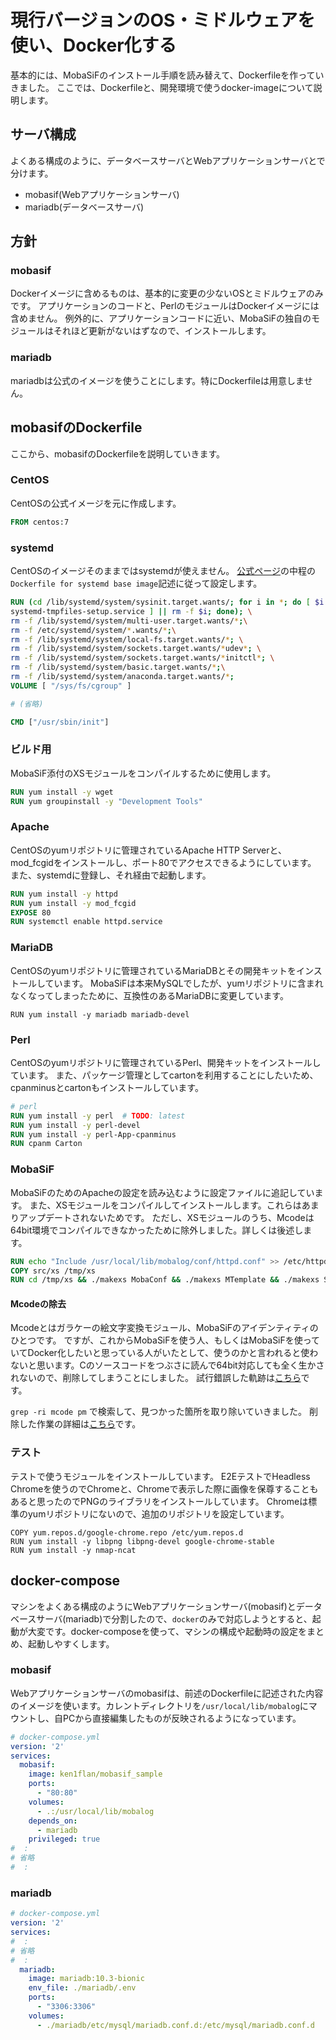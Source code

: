 # 現行バージョンのOS・ミドルウェアを使い、Docker化する

基本的には、MobaSiFのインストール手順を読み替えて、Dockerfileを作っていきました。
ここでは、Dockerfileと、開発環境で使うdocker-imageについて説明します。

## サーバ構成

よくある構成のように、データベースサーバとWebアプリケーションサーバとで分けます。

- mobasif(Webアプリケーションサーバ)
- mariadb(データベースサーバ)

## 方針

### mobasif

Dockerイメージに含めるものは、基本的に変更の少ないOSとミドルウェアのみです。
アプリケーションのコードと、PerlのモジュールはDockerイメージには含めません。
例外的に、アプリケーションコードに近い、MobaSiFの独自のモジュールはそれほど更新がないはずなので、インストールします。

### mariadb

mariadbは公式のイメージを使うことにします。特にDockerfileは用意しません。

## mobasifのDockerfile

ここから、mobasifのDockerfileを説明していきます。

### CentOS

CentOSの公式イメージを元に作成します。

```Dockerfile
FROM centos:7
```

### systemd

CentOSのイメージそのままではsystemdが使えません。
[公式ページ](https://hub.docker.com/_/centos)の中程の`Dockerfile for systemd base image`記述に従って設定します。

```Dockerfile
RUN (cd /lib/systemd/system/sysinit.target.wants/; for i in *; do [ $i == \
systemd-tmpfiles-setup.service ] || rm -f $i; done); \
rm -f /lib/systemd/system/multi-user.target.wants/*;\
rm -f /etc/systemd/system/*.wants/*;\
rm -f /lib/systemd/system/local-fs.target.wants/*; \
rm -f /lib/systemd/system/sockets.target.wants/*udev*; \
rm -f /lib/systemd/system/sockets.target.wants/*initctl*; \
rm -f /lib/systemd/system/basic.target.wants/*;\
rm -f /lib/systemd/system/anaconda.target.wants/*;
VOLUME [ "/sys/fs/cgroup" ]

# (省略)

CMD ["/usr/sbin/init"]
```

### ビルド用

MobaSiF添付のXSモジュールをコンパイルするために使用します。

```Dockerfile
RUN yum install -y wget
RUN yum groupinstall -y "Development Tools"
```

### Apache

CentOSのyumリポジトリに管理されているApache HTTP Serverと、mod_fcgidをインストールし、ポート80でアクセスできるようにしています。
また、systemdに登録し、それ経由で起動します。

```Dockerfile
RUN yum install -y httpd
RUN yum install -y mod_fcgid
EXPOSE 80
RUN systemctl enable httpd.service
```

### MariaDB

CentOSのyumリポジトリに管理されているMariaDBとその開発キットをインストールしています。
MobaSiFは本来MySQLでしたが、yumリポジトリに含まれなくなってしまったために、互換性のあるMariaDBに変更しています。

```
RUN yum install -y mariadb mariadb-devel
```

### Perl

CentOSのyumリポジトリに管理されているPerl、開発キットをインストールしています。
また、パッケージ管理としてcartonを利用することにしたいため、cpanminusとcartonもインストールしています。

```Dockerfile
# perl
RUN yum install -y perl  # TODO: latest
RUN yum install -y perl-devel
RUN yum install -y perl-App-cpanminus
RUN cpanm Carton
```

### MobaSiF

MobaSiFのためのApacheの設定を読み込むように設定ファイルに追記しています。
また、XSモジュールをコンパイルしてインストールします。これらはあまりアップデートされないためです。
ただし、XSモジュールのうち、Mcodeは64bit環境でコンパイルできなかったために除外しました。詳しくは後述します。

```Dockerfile
RUN echo "Include /usr/local/lib/mobalog/conf/httpd.conf" >> /etc/httpd/conf/httpd.conf
COPY src/xs /tmp/xs
RUN cd /tmp/xs && ./makexs MobaConf && ./makexs MTemplate && ./makexs SoftbankEncode && ./makexs HTMLFast && ./makexs Kcode
```

#### Mcodeの除去

Mcodeとはガラケーの絵文字変換モジュール、MobaSiFのアイデンティティのひとつです。
ですが、これからMobaSiFを使う人、もしくはMobaSiFを使っていてDocker化したいと思っている人がいたとして、使うのかと言われると使わないと思います。Cのソースコードをつぶさに読んで64bit対応しても全く生かされないので、削除してしまうことにしました。
試行錯誤した軌跡は[こちら](https://github.com/ken1flan/mobasif_sample/pull/12)です。

`grep -ri mcode pm` で検索して、見つかった箇所を取り除いていきました。
削除した作業の詳細は[こちら](https://github.com/ken1flan/mobasif_sample/pull/16)です。

### テスト

テストで使うモジュールをインストールしています。
E2EテストでHeadless Chromeを使うのでChromeと、Chromeで表示した際に画像を保尊することもあると思ったのでPNGのライブラリをインストールしています。
Chromeは標準のyumリポジトリにないので、追加のリポジトリを設定しています。

```
COPY yum.repos.d/google-chrome.repo /etc/yum.repos.d
RUN yum install -y libpng libpng-devel google-chrome-stable
RUN yum install -y nmap-ncat
```

## docker-compose

マシンをよくある構成のようにWebアプリケーションサーバ(mobasif)とデータベースサーバ(mariadb)で分割したので、`docker`のみで対応しようとすると、起動が大変です。docker-composeを使って、マシンの構成や起動時の設定をまとめ、起動しやすくします。


### mobasif

Webアプリケーションサーバのmobasifは、前述のDockerfileに記述された内容のイメージを使います。カレントディレクトリを`/usr/local/lib/mobalog`にマウントし、自PCから直接編集したものが反映されるようになっています。

```yml
# docker-compose.yml
version: '2'
services:
  mobasif:
    image: ken1flan/mobasif_sample
    ports:
      - "80:80"
    volumes:
      - .:/usr/local/lib/mobalog
    depends_on:
      - mariadb
    privileged: true
#  :
# 省略
#  :
```

### mariadb

```yml
# docker-compose.yml
version: '2'
services:
#  :
# 省略
#  :
  mariadb:
    image: mariadb:10.3-bionic
    env_file: ./mariadb/.env
    ports:
      - "3306:3306"
    volumes:
      - ./mariadb/etc/mysql/mariadb.conf.d:/etc/mysql/mariadb.conf.d
```
